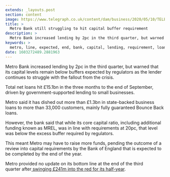 ```yaml
--- 
extends: _layouts.post 
section: content 
image: https://www.telegraph.co.uk/content/dam/business/2020/05/10/TELEMMGLPICT000229870001_trans_NvBQzQNjv4Bqoey2YVs_BaoIFEAZjihhdlE4nRKo_L_hlriZHjTXE8Q.jpeg?impolicy=logo-overlay 
title: > 
  Metro Bank still struggling to hit capital buffer requirement 
description: > 
  Metro Bank increased lending by 2pc in the third quarter, but warned that its capital levels remain below buffers expected by regulators as the lender continues to struggle with the fallout from the crisis.Total net loans hit £15.1bn in the three months to the end of September, driven by government-supported lending to small businesses.However, the bank said that while its core capital ratio, including additional funding known as MREL, was in line with requirements at 20pc, that level was below the excess buffer required by regulators.This meant Metro may have to raise more funds, pending the outcome of a review into capital requirements by the Bank of England that is expected to be completed by the end of the year.Metro provided no update on its bottom line at the end of the third quarter after swinging £241m into the red for its half-year. 
keywords: > 
  metro, line, expected, end, bank, capital, lending, requirement, loans, requirements, quarter, hit, struggling, buffer 
date: 1603272489.2881963 
--- 
```

<div><p>Metro Bank increased lending by 2pc in the third quarter, but warned that its&#160;capital levels remain below buffers expected by regulators as the lender continues to struggle&#160;with the fallout from the crisis.&#160;</p>
<p>Total net loans hit &#163;15.1bn in the three months to the end of September, driven by&#160;government-supported lending to small businesses.</p>
<p>Metro said it has dished out more than &#163;1.3bn in state-backed&#160;business loans to more than 33,000 customers, mainly fully guaranteed Bounce Back loans.&#160;</p>
<p>However, the bank said that&#160;while its core capital ratio, including additional funding known as MREL, was in line with requirements&#160;at 20pc, that level was below the excess buffer required by regulators.&#160;</p>
<p>This meant&#160;Metro may have to raise more funds, pending the outcome of a review into capital requirements&#160;by the Bank of England that is expected to be completed by the end of the year.</p>
<p>Metro provided no update on its bottom line at the end of the third quarter&#160;after<a href="https://www.telegraph.co.uk/business/2020/08/05/metro-bank-falls-heavy-loss/"> swinging &#163;241m into the red for its half-year</a>.</p>
</div>